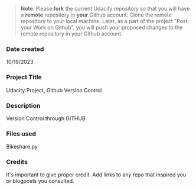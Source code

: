 >**Note**: Please **fork** the current Udacity repository so that you will have a **remote** repository in **your** Github account. Clone the remote repository to your local machine. Later, as a part of the project "Post your Work on Github", you will push your proposed changes to the remote repository in your Github account.

### Date created
10/19/2023

### Project Title
Udacity Project, Github Version Control

### Description
Version Control through GITHUB
    
### Files used
Bikeshare.py

### Credits
It's important to give proper credit. Add links to any repo that inspired you or blogposts you consulted.

